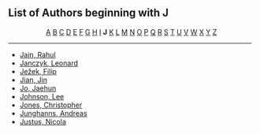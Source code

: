 <h2>List of Authors beginning with J</h2>
<p style="text-align:center"><a href="authors_A.html">A</a>&nbsp;<a href="authors_B.html">B</a>&nbsp;<a href="authors_C.html">C</a>&nbsp;<a href="authors_D.html">D</a>&nbsp;<a href="authors_E.html">E</a>&nbsp;<a href="authors_F.html">F</a>&nbsp;<a href="authors_G.html">G</a>&nbsp;<a href="authors_H.html">H</a>&nbsp;<a href="authors_I.html">I</a>&nbsp;<b>J</b>&nbsp;<a href="authors_K.html">K</a>&nbsp;<a href="authors_L.html">L</a>&nbsp;<a href="authors_M.html">M</a>&nbsp;<a href="authors_N.html">N</a>&nbsp;<a href="authors_O.html">O</a>&nbsp;<a href="authors_P.html">P</a>&nbsp;<a href="authors_Q.html">Q</a>&nbsp;<a href="authors_R.html">R</a>&nbsp;<a href="authors_S.html">S</a>&nbsp;<a href="authors_T.html">T</a>&nbsp;<a href="authors_U.html">U</a>&nbsp;<a href="authors_V.html">V</a>&nbsp;<a href="authors_W.html">W</a>&nbsp;<a href="authors_X.html">X</a>&nbsp;<a href="authors_Y.html">Y</a>&nbsp;<a href="authors_Z.html">Z</a>&nbsp;</p>
<hr width="98%" />
<ul class="authors_list">
<li><a href="author_122.html">Jain, Rahul</a></li><li><a href="author_123.html">Janczyk, Leonard</a></li><li><a href="author_124.html">Ježek, Filip</a></li><li><a href="author_125.html">Jian, Jin</a></li><li><a href="author_126.html">Jo, Jaehun</a></li><li><a href="author_127.html">Johnson, Lee</a></li><li><a href="author_128.html">Jones, Christopher</a></li><li><a href="author_129.html">Junghanns, Andreas</a></li><li><a href="author_130.html">Justus, Nicola</a></li></ul>